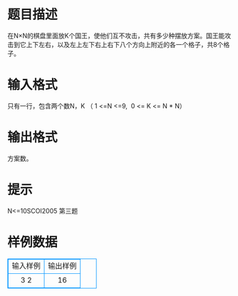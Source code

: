 # 

 
 # 题目描述 
在N×N的棋盘里面放K个国王，使他们互不攻击，共有多少种摆放方案。国王能攻击到它上下左右，以及左上左下右上右下八个方向上附近的各一个格子，共8个格子。<BR> 

 
 # 输入格式 
只有一行，包含两个数N，K&nbsp;（&nbsp;1&nbsp;&lt;=N&nbsp;&lt;=9,&nbsp;&nbsp;0&nbsp;&lt;=&nbsp;K&nbsp;&lt;=&nbsp;N&nbsp;*&nbsp;N）<BR> 

 
 # 输出格式 
方案数。<BR> 

 
 # 提示 
N&lt;=10SCOI2005&nbsp;第三题<BR> 
# 样例数据
<style>
        table,table tr th, table tr td { border:1px solid #0094ff; }
        table { width: 200px; min-height: 25px; line-height: 25px; text-align: center; border-collapse: collapse;}   
    </style>
<table>
	<tr>
		<td>输入样例</td>
		<td>输出样例</td>
	</tr>
<tr><td>3 2
</td><td>16
</td></tr></table>
